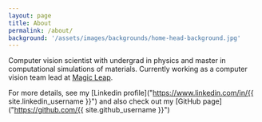 ```yaml
---
layout: page
title: About
permalink: /about/
background: '/assets/images/backgrounds/home-head-background.jpg'
---
```


Computer vision scientist with undergrad in physics and master in computational simulations of materials.
Currently working as a computer vision team lead at [Magic Leap](https://www.magicleap.com/).

For more details, see my [Linkedin profile]("https://www.linkedin.com/in/{{ site.linkedin_username }}") and also check out my [GitHub page]("https://github.com/{{ site.github_username }}")